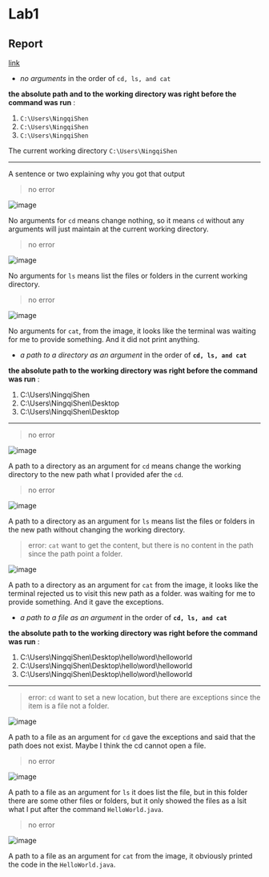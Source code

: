 # Lab1
## Report
[link](https://ucsd-cse15l-s24.github.io/week1/index.html#lab-report-1---remote-access-and-filesystem-week-1)
* *no arguments* in the order of `cd, ls, and cat`

**the absolute path and to the working directory was right before the command was run** : 

1. `C:\Users\NingqiShen`
2. `C:\Users\NingqiShen`
3. `C:\Users\NingqiShen`

The current working directory 
`C:\Users\NingqiShen`

---

A sentence or two explaining why you got that output
> no error


![image](https://github.com/Klein-Shen/cse15l-lab-reports/assets/165833763/39ded354-c79a-46c3-8940-b8d268bf5407)


No arguments for `cd` means change nothing,
so it means `cd` without any arguments will just maintain at the current working directory.

> no error


![image](https://github.com/Klein-Shen/cse15l-lab-reports/assets/165833763/4cda31c7-c9c0-40ea-be2f-7a1888261b9e)


No arguments for `ls` means list the files or folders in the current working directory.

> no error


![image](https://github.com/Klein-Shen/cse15l-lab-reports/assets/165833763/dffd26fc-9442-4f8a-bdd1-4520e7dcb24c)


No arguments for `cat`, from the image, it looks like the terminal was waiting for me to provide something. 
And it did not print anything.


* *a path to a directory as an argument* in the order of **`cd, ls, and cat`**

**the absolute path to the working directory was right before the command was run** : 

1. C:\Users\NingqiShen
2. C:\Users\NingqiShen\Desktop
3. C:\Users\NingqiShen\Desktop
---
> no error


![image](https://github.com/Klein-Shen/cse15l-lab-reports/assets/165833763/1804811a-f6e0-46d2-a652-3741ef69fb38)


A path to a directory as an argument for `cd` means change the working directory to the new path what I provided afer the `cd`.

> no error


![image](https://github.com/Klein-Shen/cse15l-lab-reports/assets/165833763/2d231e9a-d3f6-4de7-bf54-2f828197c79a)


A path to a directory as an argument for `ls` means list the files or folders in the new path without changing the working directory.

> error:
`cat` want to get the content, but there is no content in the path since the path point a folder.

![image](https://github.com/Klein-Shen/cse15l-lab-reports/assets/165833763/3ecb058d-7382-4c4f-b117-2809bb66748d)


A path to a directory as an argument for `cat` from the image, it looks like the terminal rejected us to visit this new path as a folder.
was waiting for me to provide something. And it gave the exceptions.


* *a path to a file as an argument* in the order of **`cd, ls, and cat`**

**the absolute path to the working directory was right before the command was run** : 

1. C:\Users\NingqiShen\Desktop\hello\word\helloworld
2. C:\Users\NingqiShen\Desktop\hello\word\helloworld
3. C:\Users\NingqiShen\Desktop\hello\word\helloworld
---
> error:
`cd` want to set a new location, but there are exceptions since the item is a file not a folder.

![image](https://github.com/Klein-Shen/cse15l-lab-reports/assets/165833763/77f6124d-974e-402f-b63b-55b2471af089)


A path to a file as an argument for `cd` gave the exceptions and said that the path does not exist. Maybe I think the cd cannot open a file.

> no error


![image](https://github.com/Klein-Shen/cse15l-lab-reports/assets/165833763/478f6f2f-744a-431c-95b3-b0743e6bd405)


A path to a file as an argument for `ls` it does list the file, but in this folder there are some other files or folders, but it only showed the files as a lsit what I put after the command `HelloWorld.java`.

> no error


![image](https://github.com/Klein-Shen/cse15l-lab-reports/assets/165833763/a93d5294-cd9f-47e0-935f-51aa9d554ed0)


A path to a file as an argument for `cat` from the image, it obviously printed the code in the `HelloWorld.java`.


